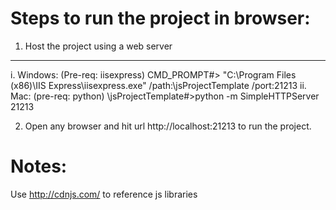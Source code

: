 Steps to run the project in browser:
=====================================

1. Host the project using a web server
--------------------------------------
i. Windows: (Pre-req: iisexpress)
	CMD_PROMPT#> "C:\Program Files (x86)\IIS Express\iisexpress.exe" /path:<root>\jsProjectTemplate /port:21213
ii. Mac: (pre-req: python)
	<root>\jsProjectTemplate#>python -m SimpleHTTPServer 21213

2. Open any browser and hit url http://localhost:21213 to run the project.


Notes:
=====
Use http://cdnjs.com/ to reference js libraries
